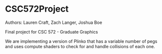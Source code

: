 # CSC572Project

Authors: Lauren Craft, Zach Langer, Joshua Boe

Final project for CSC 572 - Graduate Graphics

We are implementing a version of Plinko that has a variable number of pegs and uses compute shaders to check for and handle collisions of each one.
